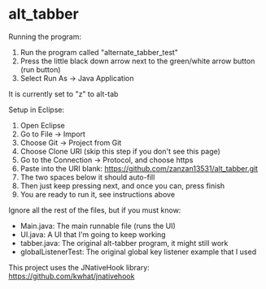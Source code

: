 # alt_tabber

Running the program:
1. Run the program called "alternate_tabber_test"
2. Press the little black down arrow next to the green/white arrow button (run button)
3. Select Run As -> Java Application

It is currently set to "z" to alt-tab

Setup in Eclipse:
1. Open Eclipse
2. Go to File -> Import
3. Choose Git -> Project from Git
4. Choose Clone URI (skip this step if you don't see this page)
5. Go to the Connection -> Protocol, and choose https
6. Paste into the URI blank: https://github.com/zanzan13531/alt_tabber.git
7. The two spaces below it should auto-fill
8. Then just keep pressing next, and once you can, press finish
9. You are ready to run it, see instructions above

Ignore all the rest of the files, but if you must know:
- Main.java: The main runnable file (runs the UI)
- UI.java: A UI that I'm going to keep working 
- tabber.java: The original alt-tabber program, it might still work
- globalListenerTest: The original global key listener example that I used

This project uses the JNativeHook library: https://github.com/kwhat/jnativehook

